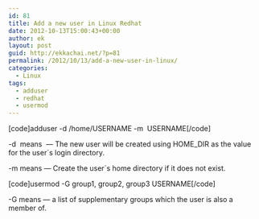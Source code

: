 ```yaml
---
id: 81
title: Add a new user in Linux Redhat
date: 2012-10-13T15:00:43+00:00
author: ek
layout: post
guid: http://ekkachai.net/?p=81
permalink: /2012/10/13/add-a-new-user-in-linux/
categories:
  - Linux
tags:
  - adduser
  - redhat
  - usermod
---
```

[code]adduser -d /home/USERNAME -m  USERNAME[/code]
  
-d  means  &#8212; The new user will be created using HOME_DIR as the value for the user´s login directory.
  
-m means &#8212; Create the user´s home directory if it does not exist.

[code]usermod -G group1, group2, group3 USERNAME[/code]
  
-G means &#8212; a list of supplementary groups which the user is also a member of.